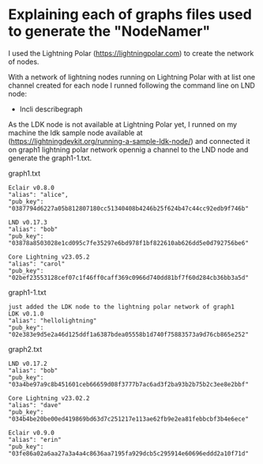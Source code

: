 # Explaining each of graphs files used to generate the "NodeNamer"

I used the Lightning Polar (https://lightningpolar.com) to create the network of nodes.

With a network of lightning nodes running on Lightning Polar with at list one channel created for each node I runned following the command line on LND node:
- lncli describegraph

As the LDK node is not available at Lightning Polar yet, I runned on my machine the ldk sample node available at (https://lightningdevkit.org/running-a-sample-ldk-node/) and connected it on graph1 lightning polar network opennig a channel to the LND node and generate the graph1-1.txt. 

graph1.txt

    Eclair v0.8.0
    "alias": "alice",
    "pub_key": "0387794d6227a05b812807180cc51340408b4246b25f624b47c44cc92edb9f746b"

    LND v0.17.3
    "alias": "bob"
    "pub_key": "03878a8503028e1cd095c7fe35297e6bd978f1bf822610ab626dd5e0d792756be6"

    Core Lightning v23.05.2
    "alias": "carol"
    "pub_key": "02bef23553128cef07c1f46ff0caff369c0966d740dd81bf7f60d284cb36bb3a5d"

graph1-1.txt

    just added the LDK node to the lightning polar network of graph1
    LDK v0.1.0
    "alias": "hellolightning"
    "pub_key": "02e383e9d5e2a46d125ddf1a6387bdea05558b1d740f75883573a9d76cb865e252"

graph2.txt

    LND v0.17.2
    "alias": "bob"
    "pub_key": "03a4be97a9c8b451601ceb66659d08f3777b7ac6ad3f2ba93b2b75b2c3ee8e2bbf"

    Core Lightning v23.02.2
    "alias": "dave"
    "pub_key": "034b4be20be00ed419869bd63d7c251217e113ae62fb9e2ea81febbcbf3b4e6ece"

    Eclair v0.9.0
    "alias": "erin"
    "pub_key": "03fe86a02a6aa27a3a4a4c8636aa7195fa929dcb5c295914e60696eddd2a10f71d"


    
     



    

            